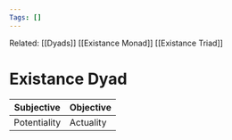 ```yaml
---
Tags: []
---
```

Related: [[Dyads]] [[Existance Monad]] [[Existance Triad]]
# Existance Dyad
| Subjective | Objective |
|---|---|
| Potentiality | Actuality |




